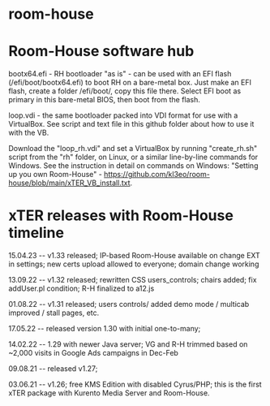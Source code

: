 # room-house

Room-House software hub
========================

bootx64.efi - RH bootloader "as is" - can be used with an EFI flash (/efi/boot/bootx64.efi) to boot RH on a bare-metal box. Just make an EFI flash, create a folder /efi/boot/, copy this file there. Select EFI boot as primary in this bare-metal BIOS, then boot from the flash.

loop.vdi - the same bootloader packed into VDI format for use with a VirtualBox. See script and text file in this github folder about how to use it with the VB.

Download the "loop_rh.vdi" and set a VirtualBox by running "create_rh.sh" script from the "rh" folder, on Linux, or a similar line-by-line commands for Windows. See the instruction in detail on commands on Windows: "Setting up you own Room-House" - https://github.com/kl3eo/room-house/blob/main/xTER_VB_install.txt.

# xTER releases with Room-House timeline
15.04.23 -- v1.33 released; IP-based Room-House available on change EXT in settings; new certs upload allowed to everyone; domain change working

13.09.22 -- v1.32 released; rewritten CSS users_controls; chairs added; fix addUser.pl condition; R-H finalized to a12.js

01.08.22 -- v1.31 released; users controls/ added demo mode / multicab improved / stall pages, etc.

17.05.22 -- released version 1.30 with initial one-to-many;

14.02.22 -- 1.29 with newer Java server; VG and R-H trimmed based on ~2,000 visits in Google Ads campaigns in Dec-Feb

09.08.21 -- released v1.27;

03.06.21 -- v1.26; free KMS Edition with disabled Cyrus/PHP; this is the first xTER package with Kurento Media Server and Room-House.
